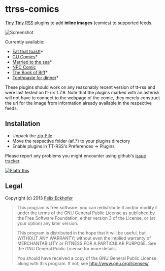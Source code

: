 ttrss-comics
============

[Tiny Tiny RSS](http://www.tt-rss.org) plugins to add **inline images** (comics) to supported feeds.

![Screenshot](http://i.imgur.com/x5ynERX.png)

Currently available:
 * [Eat that toast!](http://eatthattoast.com/)*
 * [GU Comics](http://www.gucomics.com/)*
 * [Married to the sea](http://www.marriedtothesea.com/)*
 * [NPC Comic](http://www.npccomic.com/)
 * [The Book of Biff](http://www.thebookofbiff.com/)*
 * [Toothpaste for dinner](http://www.toothpastefordinner.com/)*

These plugins should work on any reasonably recent version of tt-rss and were last tested on tt-rrs 1.7.9.
Note that the plugins marked with an asterisk will not have to connect to the webpage of the comic, they merely construct the url for the image from information already available in the respective feeds.

## Installation

 * Unpack the [zip-File](https://github.com/tribut/ttrss-comics/archive/master.zip)
 * Move the respective folder (af_*) to your plugins directory
 * Enable plugins in TT-RSS's Preferences -> Plugins

Please report any problems you might encounter using github's [issue tracker](https://github.com/tribut/ttrss-comics/issues).

[![Flattr this](https://api.flattr.com/button/flattr-badge-large.png)](https://flattr.com/submit/auto?user_id=dxbi&url=https://github.com/tribut/ttrss-comics&title=tribut/ttrss-comics+on+GitHub&description=Some+plugins+to+fix+comics'+feeds+in+Tiny+Tiny+RSS&tags=github,repository,php&category=software)

## Legal

Copyright (c) 2013 [Felix Eckhofer](http://www.eckhofer.com)

>    This program is free software: you can redistribute it and/or modify
>    it under the terms of the GNU General Public License as published by
>    the Free Software Foundation, either version 3 of the License, or
>    (at your option) any later version.
>
>    This program is distributed in the hope that it will be useful,
>    but WITHOUT ANY WARRANTY; without even the implied warranty of
>    MERCHANTABILITY or FITNESS FOR A PARTICULAR PURPOSE.  See the
>    GNU General Public License for more details.
>
>    You should have received a copy of the GNU General Public License
>    along with this program.  If not, see <http://www.gnu.org/licenses/>.
